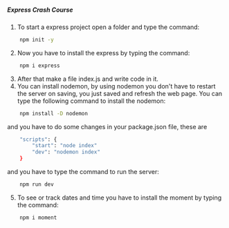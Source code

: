 ##### Express Crash Course
1. To start a express project open a folder and type the command:
```bash
    npm init -y
```
2. Now you have to install the express by typing the command:
```bash
    npm i express
```
3. After that make a file index.js and write code in it.
4. You can install nodemon, by using nodemon you don't have to restart the server on saving, you just saved and refresh the web page. You can type the following command to install the nodemon:
```bash
    npm install -D nodemon
```
and you have to do some changes in your package.json file, these are
```bash
    "scripts": {
        "start": "node index"
        "dev": "nodemon index"
    }
```
and you have to type the command to run the server:
```bash
    npm run dev
```
5. To see or track dates and time you have to install the moment by typing the command:
```bash
    npm i moment
```
